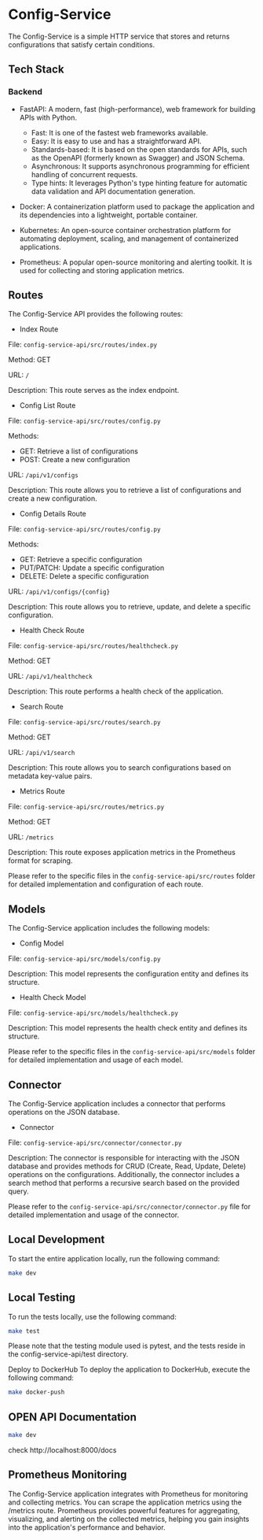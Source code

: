 # Config-Service

The Config-Service is a simple HTTP service that stores and returns configurations that satisfy certain conditions.

## Tech Stack

### Backend

- FastAPI: A modern, fast (high-performance), web framework for building APIs with Python.
  - Fast: It is one of the fastest web frameworks available.
  - Easy: It is easy to use and has a straightforward API.
  - Standards-based: It is based on the open standards for APIs, such as the OpenAPI (formerly known as Swagger) and JSON Schema.
  - Asynchronous: It supports asynchronous programming for efficient handling of concurrent requests.
  - Type hints: It leverages Python's type hinting feature for automatic data validation and API documentation generation.

- Docker: A containerization platform used to package the application and its dependencies into a lightweight, portable container.

- Kubernetes: An open-source container orchestration platform for automating deployment, scaling, and management of containerized applications.

- Prometheus: A popular open-source monitoring and alerting toolkit. It is used for collecting and storing application metrics.

## Routes

The Config-Service API provides the following routes:

- Index Route

File: `config-service-api/src/routes/index.py`

Method: GET

URL: `/`

Description: This route serves as the index endpoint.

- Config List Route

File: `config-service-api/src/routes/config.py`

Methods:

- GET: Retrieve a list of configurations
- POST: Create a new configuration

URL: `/api/v1/configs`

Description: This route allows you to retrieve a list of configurations and create a new configuration.

- Config Details Route

File: `config-service-api/src/routes/config.py`

Methods:

- GET: Retrieve a specific configuration
- PUT/PATCH: Update a specific configuration
- DELETE: Delete a specific configuration

URL: `/api/v1/configs/{config}`

Description: This route allows you to retrieve, update, and delete a specific configuration.

- Health Check Route

File: `config-service-api/src/routes/healthcheck.py`

Method: GET

URL: `/api/v1/healthcheck`

Description: This route performs a health check of the application.

- Search Route

File: `config-service-api/src/routes/search.py`

Method: GET

URL: `/api/v1/search`

Description: This route allows you to search configurations based on metadata key-value pairs.

- Metrics Route

File: `config-service-api/src/routes/metrics.py`

Method: GET

URL: `/metrics`

Description: This route exposes application metrics in the Prometheus format for scraping.

Please refer to the specific files in the `config-service-api/src/routes` folder for detailed implementation and configuration of each route.

## Models

The Config-Service application includes the following models:

- Config Model

File: `config-service-api/src/models/config.py`

Description: This model represents the configuration entity and defines its structure.

- Health Check Model

File: `config-service-api/src/models/healthcheck.py`

Description: This model represents the health check entity and defines its structure.

Please refer to the specific files in the `config-service-api/src/models` folder for detailed implementation and usage of each model.

## Connector

The Config-Service application includes a connector that performs operations on the JSON database.

- Connector

File: `config-service-api/src/connector/connector.py`

Description: The connector is responsible for interacting with the JSON database and provides methods for CRUD (Create, Read, Update, Delete) operations on the configurations. Additionally, the connector includes a search method that performs a recursive search based on the provided query.

Please refer to the `config-service-api/src/connector/connector.py` file for detailed implementation and usage of the connector.

## Local Development

To start the entire application locally, run the following command:

```bash
make dev
```

## Local Testing

To run the tests locally, use the following command:

```bash
make test
```

Please note that the testing module used is pytest, and the tests reside in the config-service-api/test directory.

Deploy to DockerHub
To deploy the application to DockerHub, execute the following command:

```bash
make docker-push
```

## OPEN API Documentation

```bash
make dev
```

check http://localhost:8000/docs

## Prometheus Monitoring

The Config-Service application integrates with Prometheus for monitoring and collecting metrics. You can scrape the application metrics using the /metrics route. Prometheus provides powerful features for aggregating, visualizing, and alerting on the collected metrics, helping you gain insights into the application's performance and behavior.
